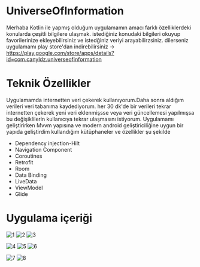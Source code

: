 # UniverseOfInformation

Merhaba Kotlin ile yapmış olduğum uygulamamın amacı farklı özelliklerdeki konularda çeşitli bilgilere ulaşmak. istediğiniz konudaki bilgileri okuyup favorilerinize ekleyebilirsiniz ve istedğiniz veriyi arayabilirzsiniz.
dilerseniz uygulamamı play store'dan indirebilirsiniz -> https://play.google.com/store/apps/details?id=com.canyldz.universeofinformation

# Teknik Özellikler
Uygulamamda internetten veri çekerek kullanıyorum.Daha sonra aldığım verileri veri tabanıma kaydediyorum. her 30 dk'de bir verileri tekrar internetten çekerek yeni veri eklenmişsse veya veri güncellemesi yapılmışsa bu değişiklilerin kullanıcıya tekrar ulaşmasını istiyorum.
Uygulamamı geliştirirken Mvvm yapısına ve modern android geliştiriciliğine uygun bir yapıda geliştirdim kullandığım kütüphaneler ve özellikler şu şekilde

- Dependency injection-Hilt
- Navigation Component
- Coroutines
- Retrofit
- Room
- Data Binding
- LiveData
- ViewModel
- Glide

# Uygulama içeriği
![1](https://github.com/Cann2000/UniverseOfInformation/assets/94134588/827084b0-4673-4b7c-b9f0-3ee0226943b9)
![2](https://github.com/Cann2000/UniverseOfInformation/assets/94134588/c07aa35f-2e30-40f0-90c0-881b7b981985)
![3](https://github.com/Cann2000/UniverseOfInformation/assets/94134588/e8e04f2f-c847-4012-bde5-fa894393a9cd)

![4](https://github.com/Cann2000/UniverseOfInformation/assets/94134588/c056a0cc-9dce-4dd6-bb3c-2a2ebe79e47b)
![5](https://github.com/Cann2000/UniverseOfInformation/assets/94134588/eeb217d7-ec64-47b8-bc11-72b634f7ed93)
![6](https://github.com/Cann2000/UniverseOfInformation/assets/94134588/34c604d2-0943-4966-8d57-50f5d51d52b1)

![7](https://github.com/Cann2000/UniverseOfInformation/assets/94134588/0fa26e74-6a75-4c51-870f-c8d6596d60c0)
![8](https://github.com/Cann2000/UniverseOfInformation/assets/94134588/6caf7b3c-9bd8-4727-96d8-f89da49f1eb4)
